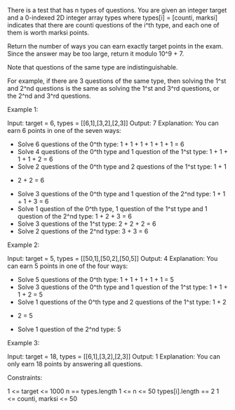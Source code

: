 There is a test that has n types of questions. You are given an integer
target and a 0-indexed 2D integer array types where types[i] = [counti,
marksi] indicates that there are counti questions of the i^th type, and each
one of them is worth marksi points.




Return the number of ways you can earn exactly target points in the exam.
Since the answer may be too large, return it modulo 10^9 + 7.

Note that questions of the same type are indistinguishable.


For example, if there are 3 questions of the same type, then solving the 1^st
and 2^nd questions is the same as solving the 1^st and 3^rd questions, or the
2^nd and 3^rd questions.



Example 1:


Input: target = 6, types = [[6,1],[3,2],[2,3]]
Output: 7
Explanation: You can earn 6 points in one of the seven ways:
- Solve 6 questions of the 0^th type: 1 + 1 + 1 + 1 + 1 + 1 = 6
- Solve 4 questions of the 0^th type and 1 question of the 1^st type: 1 + 1 +
1 + 1 + 2 = 6
- Solve 2 questions of the 0^th type and 2 questions of the 1^st type: 1 + 1
+ 2 + 2 = 6
- Solve 3 questions of the 0^th type and 1 question of the 2^nd type: 1 + 1 +
1 + 3 = 6
- Solve 1 question of the 0^th type, 1 question of the 1^st type and 1
question of the 2^nd type: 1 + 2 + 3 = 6
- Solve 3 questions of the 1^st type: 2 + 2 + 2 = 6
- Solve 2 questions of the 2^nd type: 3 + 3 = 6


Example 2:


Input: target = 5, types = [[50,1],[50,2],[50,5]]
Output: 4
Explanation: You can earn 5 points in one of the four ways:
- Solve 5 questions of the 0^th type: 1 + 1 + 1 + 1 + 1 = 5
- Solve 3 questions of the 0^th type and 1 question of the 1^st type: 1 + 1 +
1 + 2 = 5
- Solve 1 questions of the 0^th type and 2 questions of the 1^st type: 1 + 2
+ 2 = 5
- Solve 1 question of the 2^nd type: 5


Example 3:


Input: target = 18, types = [[6,1],[3,2],[2,3]]
Output: 1
Explanation: You can only earn 18 points by answering all questions.



Constraints:


1 <= target <= 1000
n == types.length
1 <= n <= 50
types[i].length == 2
1 <= counti, marksi <= 50




